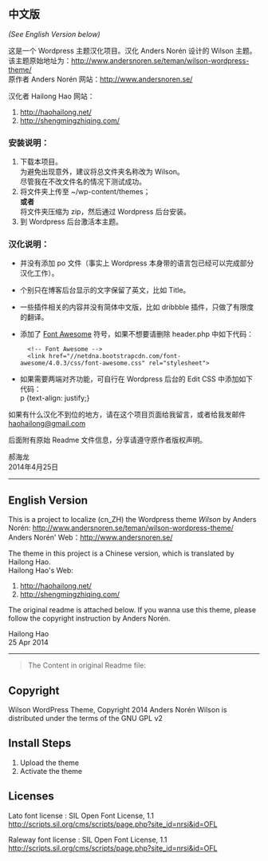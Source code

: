 ## 中文版 

*(See English Version below)*

这是一个 Wordpress 主题汉化项目。汉化 Anders Norén 设计的 Wilson 主题。  
该主题原始地址为：http://www.andersnoren.se/teman/wilson-wordpress-theme/  
原作者 Anders Norén 网站：<http://www.andersnoren.se/>  

汉化者 Hailong Hao 网站：  
1. <http://haohailong.net/>  
2. <http://shengmingzhiqing.com/>  

### 安装说明：

1. 下载本项目。  
	为避免出现意外，建议将总文件夹名称改为 Wilson。  
	尽管我在不改文件名的情况下测试成功。
2. 将文件夹上传至 ~/wp-content/themes；  
	**或者**  
	将文件夹压缩为 zip，然后通过 Wordpress 后台安装。
3. 到 Wordpress 后台激活本主题。

### 汉化说明：

* 并没有添加 po 文件（事实上 Wordpress 本身带的语言包已经可以完成部分汉化工作）。
* 个别只在博客后台显示的文字保留了英文，比如 Title。
* 一些插件相关的内容并没有简体中文版，比如 dribbble 插件，只做了有限度的翻译。
* 添加了 [Font Awesome](http://fortawesome.github.io/Font-Awesome/) 符号，如果不想要请删除 header.php 中如下代码：

		<!-- Font Awesome -->
		<link href="//netdna.bootstrapcdn.com/font-awesome/4.0.3/css/font-awesome.css" rel="stylesheet">
* 如果需要两端对齐功能，可自行在 Wordpress 后台的 Edit CSS 中添加如下代码：  
		p {text-align: justify;}

如果有什么汉化不到位的地方，请在这个项目页面给我留言，或者给我发邮件 <haohailong@gmail.com>

后面附有原始 Readme 文件信息，分享请遵守原作者版权声明。

郝海龙  
2014年4月25日

---

## English Version

This is a project to localize (cn_ZH) the Wordpress theme *Wilson* by Anders Norén: http://www.andersnoren.se/teman/wilson-wordpress-theme/  
Anders Norén' Web：<http://www.andersnoren.se/>  

The theme in this project is a Chinese version, which is translated by Hailong Hao.  
Hailong Hao's Web:  
1. <http://haohailong.net/>  
2. <http://shengmingzhiqing.com/>  

The original readme is attached below. If you wanna use this theme, please follow the copyright instruction by Anders Norén.

Hailong Hao  
25 Apr 2014


------

> The Content in original Readme file:

Copyright
--------------

Wilson WordPress Theme, Copyright 2014 Anders Norén
Wilson is distributed under the terms of the GNU GPL v2


Install Steps
--------------

1. Upload the theme
2. Activate the theme


Licenses
--------------

Lato font license : SIL Open Font License, 1.1 http://scripts.sil.org/cms/scripts/page.php?site_id=nrsi&id=OFL

Raleway font license : SIL Open Font License, 1.1 http://scripts.sil.org/cms/scripts/page.php?site_id=nrsi&id=OFL
